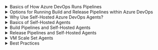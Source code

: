 <details>
        <summary>Basics of How Azure DevOps Runs Pipelines</summary>

# Basics of How Azure DevOps Runs Pipelines
        
1. You configure a **deployment group**
2. You configure a **deployment pool**
3. You configure an **agent pool** (Settings => Organization Settings => Pipelines)
4. You configure a pipeline to target a deployment group
5. The pipeline is executed / run
6. Azure DevOps creates a backend **job**
7. A new "compute resource" is spun up (VM, container, scale set)
8. The job reaches out to an **agent** installed on the "compute resource"
9. The agent runs the job
10. When the job completes, the "compute resource" is destroyed

</details>

<details>
        <summary>Options for Running Build and Release Pipelines within Azure DevOps</summary>
# Options for Running Build and Release Pipelines within Azure DevOps

[Core documentation](https://learn.microsoft.com/en-us/azure/devops/pipelines/agents/agents?view=azure-devops&tabs=browser)

## Option 1: Use the [Microsoft Hosted agents](https://learn.microsoft.com/en-us/azure/devops/pipelines/agents/hosted?view=azure-devops&tabs=yaml)
- Free tier, Premium options
- The agent pool is called **Azure Pipelines** in the UI

## Option 2: TFS Server
- Not discussed here

## Option 3: Self-Hosted Agents
- [Windows agents docs](https://learn.microsoft.com/en-us/azure/devops/pipelines/agents/v2-windows?view=azure-devops)
- This is [what the Azure DevOps dev team uses](https://learn.microsoft.com/en-us/azure/devops/pipelines/agents/v2-windows?view=azure-devops#hardware-specs)
        - *...the **hosted agents code** using pipelines that utilize hosted agents*
        - *...the bulk of Azure DevOps code is built by 24 CPU VMs that each run 4 self-hosted agents*

## Option 4: Azure VM Scale Set Agents (a.k.a. Scale Set Agents)
- A type/form of self-hosted agents
- Auto-scale
- You define "minimum number of standby VMs" and "maximum number of total VMs" and ADO manages the rest

[How to configure the agent settings](https://learn.microsoft.com/en-us/azure/devops/pipelines/agents/agents?view=azure-devops&tabs=browser#configure-agent-capabilities)

</details>

<details>
        <summary>Why Use Self-Hosted Azure DevOps Agents?</summary>
        
# Why Use Self-Hosted Azure DevOps Agents?

The [Microsoft Hosted Agents](https://learn.microsoft.com/en-us/azure/devops/pipelines/agents/hosted?view=azure-devops&tabs=yaml) have limitations:
1. Limited hardware = limited runs + long build times (as of 2023-03, these VMs are auto-managed by Azure and are 2 CPU, 7GB of RAM)
2. Only 10GB of free space for artifacts and you cannot increase it
3. No private link or vnet integration or even VPN/ExpressRoute; these are shared VMs on a public cloud
4. Max of 10 parallel jobs / 6 hours each for free tier
5. No ability to write to a UNC file share
6. Integration with a vnet / private resource is near impossible
     - There is no Service Tag for Azure DevOps which means you have to identify the IP address range 
     - You must then whitelist inbound IP if you want to deploy code 
7. [Full list of limitations](https://learn.microsoft.com/en-us/azure/devops/pipelines/agents/hosted?view=azure-devops&tabs=yaml#capabilities-and-limitations)

### Scale Set Agents

The [documentation on VMSS agents](https://learn.microsoft.com/en-us/azure/devops/pipelines/agents/scale-set-agents?view=azure-devops):
- Self-hosted agents
- Use these when you need more memory, CPU, or IO than Microsoft hosted agents allow
- You need more agents than MSFT allows

</details>


<details>
        <summary>Basics of Self-Hosted Agents</summary>
        
# Basics of Self-Hosted Agents

## Networking
        
Azure DevOps self-hosted agents use a **pull** model: 
- *(To determine when/what to run,) communication is always initiated by the agent (to Azure DevOps)* ([source](https://learn.microsoft.com/en-us/azure/devops/pipelines/agents/agents?view=azure-devops&tabs=browser#communication-with-tfs))
- Uses port 443 outbound from the VM
- As a result, there is no need to whitelist inbound IPs or have a public IP on the VM/scale set
        
## Setup of the Agent
1. Create your agent pool in Azure DevOps organization settings
2. Create your VM/scale set
3. Register the agent 
    - You run the auto-generated code from inside Azure DevOps
    - This installs the agent and registers this VM to the agent pool
4. Once registered, the agent starts polling to see if there are any jobs in the queue
5. Once a job is available, the agent downloads the job
        
![General networking model](https://learn.microsoft.com/en-us/azure/devops/pipelines/agents/media/agent-connections-devops.png?view=azure-devops)        
        
</details>

<details>
        <summary>Build Pipelines and Self-Hosted Agents</summary>
        
# Build Pipelines and Self-Hosted Agents

        
</details>


<details>
        <summary>Release Pipelines and Self-Hosted Agents</summary>
        
# Release Pipelines and Self-Hosted Agents

        
</details>

<details>
        <summary>VM Scale Set Agents</summary>
        
# VM Scale Set Agents

The "type of agent pool" matters: 
1. It can allow you to dynamically create VMs if there are jobs in pool queue. When queue is empty all created machines are deleted. 

When you create VMSS, you can specify startup script that applies to each VM at startup. We use simple PowerShell script as we need to preinstall only simple dependencies but it could anything

# Steps to configure

### Azure:
1. Create and configure your VM
2. Deprovision and generalize the VM
3. Create a new custom VM image
4. Deploy a scale set that uses the image

### Azure DevOps:
1. Create a deployment group
2. Choose the "type of target" (Windows or Linux)
3. Windows => copy the auto-created Powershell script

</details>

<details>
        <summary>Best Practices</summary>
# Best Practices

## Self-Hosted Agents

1. Run 1 agent per VM ([source](https://learn.microsoft.com/en-us/azure/devops/pipelines/agents/agents?view=azure-devops&tabs=browser#install))

</details>
